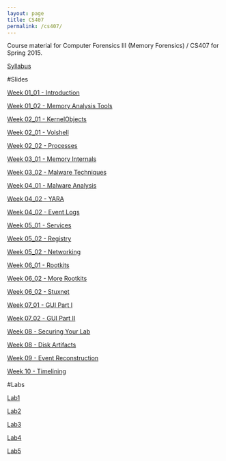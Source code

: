 ```yaml
---
layout: page
title: CS407
permalink: /cs407/
---
```


Course material for Computer Forensics III (Memory Forensics) / CS407 for Spring 2015. 

[Syllabus](/cs407/syllabus.html)

#Slides

[Week 01_01 - Introduction](/resources/cs407/ODPslides/Ch-1.1.odp)

[Week 01_02 - Memory Analysis Tools](/resources/cs407/ODPslides/Ch-1.2.odp)

[Week 02_01 - KernelObjects](/resources/cs407/slides/week02_01-KernelObjects.html)

[Week 02_01 - Volshell](/resources/cs407/slides/week02_01-volshell.html)

[Week 02_02 - Processes](/resources/cs407/slides/week02_02-Processes.html)

[Week 03_01 - Memory Internals](/resources/cs407/slides/week03_01-MemoryInternals.html)

[Week 03_02 - Malware Techniques](/resources/cs407/slides/week03_02-Malware.html)

[Week 04_01 - Malware Analysis](/resources/cs407/slides/week04_01-MalwareAnalysis.html)

[Week 04_02 - YARA](/resources/cs407/slides/week04-YARA.html)

[Week 04_02 - Event Logs](/resources/cs407/slides/week04_02-EventLogs.html)

[Week 05_01 - Services](/resources/cs407/slides/week05_01-Services.html)

[Week 05_02 - Registry](/resources/cs407/slides/week05_02-Registry.html)

[Week 05_02 - Networking](/resources/cs407/slides/week05_02-Networking.html)

[Week 06_01 - Rootkits](/resources/cs407/slides/week06_01-Rootkits.html)

[Week 06_02 - More Rootkits](/resources/cs407/slides/week06_02-moreRootkits.html)

[Week 06_02 - Stuxnet](/resources/cs407/slides/week06-Stuxnet.html)

[Week 07_01 - GUI Part I](/resources/cs407/slides/week07_01-GUI.html)

[Week 07_02 - GUI Part II](/resources/cs407/slides/week07_02-GUI2.html)

[Week 08 - Securing Your Lab](/resources/cs407/slides/week08-secureLab.html)

[Week 08 - Disk Artifacts](/resources/cs407/slides/week08-diskArtifacts.html)

[Week 09 - Event Reconstruction](/resources/cs407/slides/week09-EventReconstruction.html)

[Week 10 - Timelining](/resources/cs407/slides/week10-Timelining.html)

#Labs 

[Lab1](/cs407/labs/lab1.html)

[Lab2](/cs407/labs/lab2.html)

[Lab3](/cs407/labs/lab3.html)

[Lab4](/cs407/labs/lab4.html)

[Lab5](/cs407/labs/lab5.html)